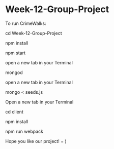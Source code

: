 # Week-12-Group-Project

To run CrimeWalks:

cd Week-12-Group-Project

npm install

npm start

open a new tab in your Terminal

mongod

open a new tab in your Terminal

mongo < seeds.js

Open a new tab in your Terminal

cd client

npm install

npm run webpack

Hope you like our project! = )
